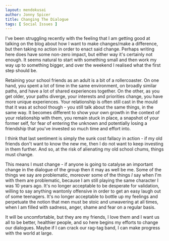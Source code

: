 ```yaml
---
layout: mendokusai
author: Jonny Spicer
title: Changing The Dialogue
tags: [ Social Issues ]
---
```

I've been struggling recently with the feeling that I am getting good at talking on the blog about how I want to make changes/make
a difference, but then taking no action in order to enact said change. Perhaps writing here does have some non-zero impact, but
either way it's certainly not enough. It seems natural to start with something small and then work my way up to something bigger,
and over the weekend I realised what the first step should be.

Retaining your school friends as an adult is a bit of a rollercoaster. On one hand, you spent a lot of time in the same environment,
on broadly similar paths, and have a lot of shared experiences together. On the other, as you get older, your paths diverge, your
interests and priorities change, you have more unique experiences. Your relationship is often still cast in the mould that it was
at school though - you still talk about the same things, in the same way. It becomes different to show your own growth in the context
of your relationship with them, you remain stuck in place, a snapshot of your former self, for fear of entering the unknown and
potentially losing a friendship that you've invested so much time and effort into.

I think that last sentiment is simply the sunk cost fallacy in action - if my old friends don't want to know the new me, then I
do not want to keep investing in them further. And so, at the risk of alienating my old school chums, things must change.

This means I must change - if anyone is going to catalyse an important change in the dialogue of the group then it may as well be me.
Some of the things we say are problematic, moreover some of the things *I* say when I'm with them are problematic, because I am
still playing the same character I was 10 years ago. It's no longer acceptable to be desperate for validation, willing to say
anything wantonly offensive in order to get an easy laugh out of some teenagers. It's no longer acceptable to bottle up my feelings
and perpetuate the notion that men must be stoic and unwavering at all times, when I am filled with sadness, anger, shame and fear on
a regular basis. 

It will be uncomfortable, but they are my friends, I love them and I want us all to be better, healthier people, and so here begins
my efforts to change our dialogues. Maybe if I can crack our rag-tag band, I can make progress with the world at large.